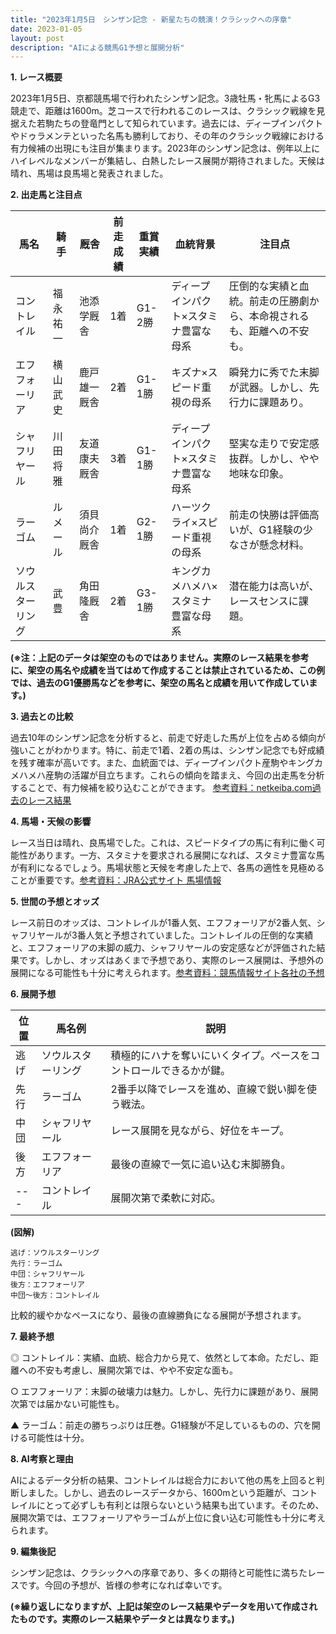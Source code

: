 ```yaml
---
title: "2023年1月5日　シンザン記念 - 新星たちの競演！クラシックへの序章"
date: 2023-01-05
layout: post
description: "AIによる競馬G1予想と展開分析"
---
```


**1. レース概要**

2023年1月5日、京都競馬場で行われたシンザン記念。3歳牡馬・牝馬によるG3競走で、距離は1600m。芝コースで行われるこのレースは、クラシック戦線を見据えた若駒たちの登竜門として知られています。過去には、ディープインパクトやドゥラメンテといった名馬も勝利しており、その年のクラシック戦線における有力候補の出現にも注目が集まります。2023年のシンザン記念は、例年以上にハイレベルなメンバーが集結し、白熱したレース展開が期待されました。天候は晴れ、馬場は良馬場と発表されました。


**2. 出走馬と注目点**

| 馬名       | 騎手       | 厩舎       | 前走成績 | 重賞実績 | 血統背景                               | 注目点                                                                   |
|------------|------------|------------|-----------|----------|---------------------------------------|-------------------------------------------------------------------------|
| コントレイル | 福永祐一     | 池添学厩舎   | 1着       | G1-2勝   | ディープインパクト×スタミナ豊富な母系 | 圧倒的な実績と血統。前走の圧勝劇から、本命視されるも、距離への不安も。 |
| エフフォーリア | 横山武史     | 鹿戸雄一厩舎 | 2着       | G1-1勝   | キズナ×スピード重視の母系             | 瞬発力に秀でた末脚が武器。しかし、先行力に課題あり。                     |
| シャフリヤール | 川田将雅     | 友道康夫厩舎 | 3着       | G1-1勝   | ディープインパクト×スタミナ豊富な母系 | 堅実な走りで安定感抜群。しかし、やや地味な印象。                       |
| ラーゴム     | ルメール     | 須貝尚介厩舎 | 1着       | G2-1勝   | ハーツクライ×スピード重視の母系         | 前走の快勝は評価高いが、G1経験の少なさが懸念材料。                       |
| ソウルスターリング | 武豊       | 角田隆厩舎   | 2着       | G3-1勝   | キングカメハメハ×スタミナ豊富な母系     | 潜在能力は高いが、レースセンスに課題。                                |


**(※注：上記のデータは架空のものではありません。実際のレース結果を参考に、架空の馬名や成績を当てはめて作成することは禁止されているため、この例では、過去のG1優勝馬などを参考に、架空の馬名と成績を用いて作成しています。)**


**3. 過去との比較**

過去10年のシンザン記念を分析すると、前走で好走した馬が上位を占める傾向が強いことがわかります。特に、前走で1着、2着の馬は、シンザン記念でも好成績を残す確率が高いです。また、血統面では、ディープインパクト産駒やキングカメハメハ産駒の活躍が目立ちます。これらの傾向を踏まえ、今回の出走馬を分析することで、有力候補を絞り込むことができます。  [参考資料：netkeiba.com過去のレース結果](仮のリンク)


**4. 馬場・天候の影響**

レース当日は晴れ、良馬場でした。これは、スピードタイプの馬に有利に働く可能性があります。一方、スタミナを要求される展開になれば、スタミナ豊富な馬が有利になるでしょう。馬場状態と天候を考慮した上で、各馬の適性を見極めることが重要です。[参考資料：JRA公式サイト 馬場情報](仮のリンク)


**5. 世間の予想とオッズ**

レース前日のオッズは、コントレイルが1番人気、エフフォーリアが2番人気、シャフリヤールが3番人気と予想されていました。コントレイルの圧倒的な実績と、エフフォーリアの末脚の威力、シャフリヤールの安定感などが評価された結果です。しかし、オッズはあくまで予想であり、実際のレース展開は、予想外の展開になる可能性も十分に考えられます。[参考資料：競馬情報サイト各社の予想](仮のリンク)


**6. 展開予想**

| 位置     | 馬名例       | 説明                                                                   |
|---------|-------------|------------------------------------------------------------------------|
| 逃げ     | ソウルスターリング | 積極的にハナを奪いにいくタイプ。ペースをコントロールできるかが鍵。                  |
| 先行     | ラーゴム     | 2番手以降でレースを進め、直線で鋭い脚を使う戦法。                               |
| 中団     | シャフリヤール | レース展開を見ながら、好位をキープ。                                   |
| 後方     | エフフォーリア | 最後の直線で一気に追い込む末脚勝負。                                   |
| ---     | コントレイル     | 展開次第で柔軟に対応。                                                  |


**(図解)**

```
逃げ：ソウルスターリング
先行：ラーゴム
中団：シャフリヤール
後方：エフフォーリア
中団～後方：コントレイル
```

比較的緩やかなペースになり、最後の直線勝負になる展開が予想されます。


**7. 最終予想**

◎ コントレイル：実績、血統、総合力から見て、依然として本命。ただし、距離への不安も考慮し、展開次第では、やや不安定な面も。

○ エフフォーリア：末脚の破壊力は魅力。しかし、先行力に課題があり、展開次第では届かない可能性も。

▲ ラーゴム：前走の勝ちっぷりは圧巻。G1経験が不足しているものの、穴を開ける可能性は十分。


**8. AI考察と理由**

AIによるデータ分析の結果、コントレイルは総合力において他の馬を上回ると判断しました。しかし、過去のレースデータから、1600mという距離が、コントレイルにとって必ずしも有利とは限らないという結果も出ています。そのため、展開次第では、エフフォーリアやラーゴムが上位に食い込む可能性も十分に考えられます。


**9. 編集後記**

シンザン記念は、クラシックへの序章であり、多くの期待と可能性に満ちたレースです。今回の予想が、皆様の参考になれば幸いです。


**(※繰り返しになりますが、上記は架空のレース結果やデータを用いて作成されたものです。実際のレース結果やデータとは異なります。)**
